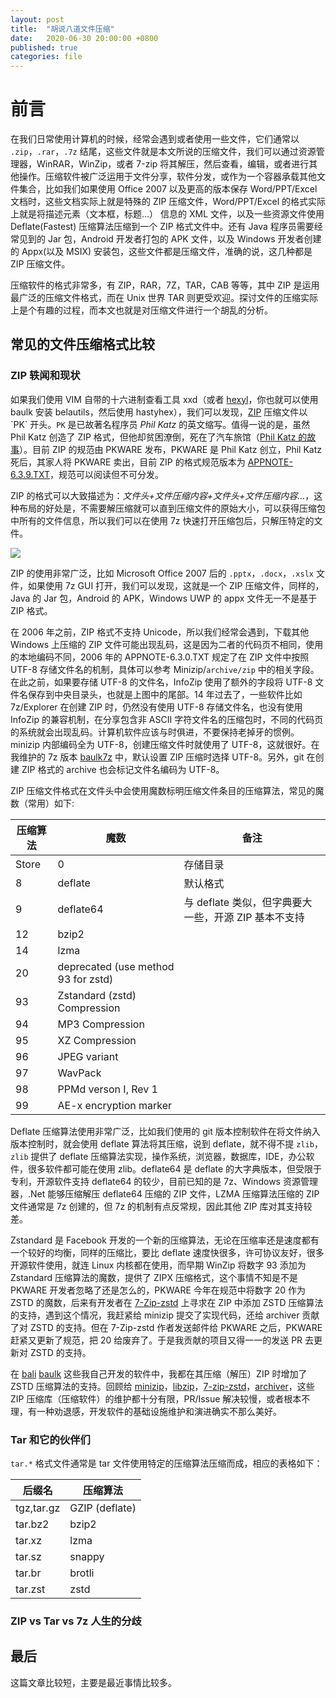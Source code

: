```yaml
---
layout: post
title:  "胡说八道文件压缩"
date:   2020-06-30 20:00:00 +0800
published: true
categories: file
---
```


# 前言

在我们日常使用计算机的时候，经常会遇到或者使用一些文件，它们通常以 `.zip`，`.rar`，`.7z` 结尾，这些文件就是本文所说的压缩文件，我们可以通过资源管理器，WinRAR，WinZip，或者 7-zip 将其解压，然后查看，编辑，或者进行其他操作。压缩软件被广泛运用于文件分享，软件分发，或作为一个容器承载其他文件集合，比如我们如果使用 Office 2007 以及更高的版本保存 Word/PPT/Excel 文档时，这些文档实际上就是特殊的 ZIP 压缩文件，Word/PPT/Excel 的格式实际上就是将描述元素（文本框，标题...） 信息的 XML 文件，以及一些资源文件使用 Deflate(Fastest) 压缩算法压缩到一个 ZIP 格式文件中。还有 Java 程序员需要经常见到的 Jar 包，Android 开发者打包的 APK 文件，以及 Windows 开发者创建的 Appx(以及 MSIX) 安装包，这些文件都是压缩文件，准确的说，这几种都是 ZIP 压缩文件。

压缩软件的格式非常多，有 ZIP，RAR，7Z，TAR，CAB 等等，其中 ZIP 是运用最广泛的压缩文件格式，而在 Unix 世界 TAR 则更受欢迎。探讨文件的压缩实际上是个有趣的过程，而本文也就是对压缩文件进行一个胡乱的分析。

## 常见的文件压缩格式比较

### ZIP 轶闻和现状

如果我们使用 VIM 自带的十六进制查看工具 xxd（或者 [hexyl](https://github.com/sharkdp/hexyl)，你也就可以使用 baulk 安装 belautils，然后使用 hastyhex），我们可以发现，[ZIP](https://en.wikipedia.org/wiki/Zip_(file_format)) 压缩文件以 `PK` 开头。`PK`
是已故著名程序员 *Phil Katz* 的英文缩写。值得一说的是，虽然 Phil Katz 创造了 ZIP 格式，但他却贫困潦倒，死在了汽车旅馆（[Phil Katz 的故事](http://www.bbsdocumentary.com/library/CONTROVERSY/LAWSUITS/SEA/katzbio.txt)）。目前 ZIP 的规范由 PKWARE 发布，PKWARE 是 Phil Katz 创立，Phil Katz 死后，其家人将 PKWARE 卖出，目前 ZIP 的格式规范版本为 [APPNOTE-6.3.9.TXT](https://pkware.cachefly.net/webdocs/APPNOTE/APPNOTE-6.3.9.TXT)，规范可以阅读但不可分发。

ZIP 的格式可以大致描述为：*文件头+文件压缩内容+文件头+文件压缩内容...*，这种布局的好处是，不需要解压缩就可以直到压缩文件的原始大小，可以获得压缩包中所有的文件信息，所以我们可以在使用 7z 快速打开压缩包后，只解压特定的文件。

![](https://s1.ax1x.com/2020/07/18/U28wXn.png)

ZIP 的使用非常广泛，比如 Microsoft Office 2007 后的 `.pptx`，`.docx`，`.xslx` 文件，如果使用 7z GUI 打开，我们可以发现，这就是一个 ZIP 压缩文件，同样的，Java 的 Jar 包，Android 的 APK，Windows UWP 的 appx 文件无一不是基于 ZIP 格式。

在 2006 年之前，ZIP 格式不支持 Unicode，所以我们经常会遇到，下载其他 Windows 上压缩的 ZIP 文件可能出现乱码，这是因为二者的代码页不相同，使用的本地编码不同，2006 年的 APPNOTE-6.3.0.TXT 规定了在 ZIP 文件中按照 UTF-8 存储文件名的机制，具体可以参考 Minizip/`archive/zip` 中的相关字段。在此之前，如果要存储 UTF-8 的文件名，InfoZip 使用了额外的字段将 UTF-8 文件名保存到中央目录头，也就是上图中的尾部。14 年过去了，一些软件比如 7z/Explorer 在创建 ZIP 时，仍然没有使用 UTF-8 存储文件名，也没有使用 InfoZip 的兼容机制，在分享包含非 ASCII 字符文件名的压缩包时，不同的代码页的系统就会出现乱码。计算机软件应该与时俱进，不要保持老掉牙的惯例。minizip 内部编码全为 UTF-8，创建压缩文件时就使用了 UTF-8，这就很好。在我维护的 7z 版本 [baulk7z](https://github.com/baulk/baulk7z) 中，默认设置 ZIP 压缩时选择 UTF-8。另外，git 在创建 ZIP 格式的 archive 也会标记文件名编码为 UTF-8。

ZIP 压缩文件格式在文件头中会使用魔数标明压缩文件条目的压缩算法，常见的魔数（常用）如下:

|压缩算法|魔数|备注|
|---|---|---|
|Store|0|存储目录|
|8|deflate|默认格式|
|9|deflate64|与 deflate 类似，但字典要大一些，开源 ZIP 基本不支持|
|12|bzip2||
|14|lzma||
|20|deprecated (use method 93 for zstd)||
|93|Zstandard (zstd) Compression||
|94|MP3 Compression||
|95|XZ Compression||
|96|JPEG variant||
|97|WavPack||
|98|PPMd verson I, Rev 1||
|99|AE-x encryption marker||

Deflate 压缩算法使用非常广泛，比如我们使用的 git 版本控制软件在将文件纳入版本控制时，就会使用 deflate 算法将其压缩，说到 deflate，就不得不提 `zlib`，`zlib` 提供了 deflate 压缩算法实现，操作系统，浏览器，数据库，IDE，办公软件，很多软件都可能在使用 zlib。deflate64 是 deflate 的大字典版本，但受限于专利，开源软件支持 deflate64 的较少，目前已知的是 7z、Windows 资源管理器，.Net 能够压缩解压 deflate64 压缩的 ZIP 文件，LZMA 压缩算法压缩的 ZIP 文件通常是 7z 创建的，但 7z 的机制有点反常规，因此其他 ZIP 库对其支持较差。

Zstandard 是 Facebook 开发的一个新的压缩算法，无论在压缩率还是速度都有一个较好的均衡，同样的压缩比，要比 deflate 速度快很多，许可协议友好，很多开源软件使用，就连 Linux 内核都在使用，而早期 WinZip 将数字 93 添加为 Zstandard 压缩算法的魔数，提供了 ZIPX 压缩格式，这个事情不知是不是 PKWARE 开发者忽略了还是怎么的，PKWARE 今年在规范中将数字 20 作为 ZSTD 的魔数，后来有开发者在 [7-Zip-zstd](https://github.com/mcmilk/7-Zip-zstd) 上寻求在 ZIP 中添加 ZSTD 压缩算法的支持，遇到这个情况，我赶紧给 minizip 提交了实现代码，还给 archiver 贡献了对 ZSTD 的支持。但在 7-Zip-zstd 作者发送邮件给 PKWARE 之后，PKWARE 赶紧又更新了规范，把 20 给废弃了。于是我贡献的项目又得一一的发送 PR 去更新对 ZSTD 的支持。

在 [bali](https://github.com/balibuild/bali) [baulk](https://github.com/baulk/baulk) 这些我自己开发的软件中，我都在其压缩（解压）ZIP 时增加了 ZSTD 压缩算法的支持。回顾给 [minizip](https://github.com/nmoinvaz/minizip/pulls?q=is%3Apr+author%3Afcharlie+is%3Aclosed)，[libzip](https://github.com/nih-at/libzip/pull/181)，[7-zip-zstd](https://github.com/mcmilk/7-Zip-zstd/pull/140)，[archiver](https://github.com/mholt/archiver/pulls?q=is%3Apr+is%3Aclosed+author%3Afcharlie)，这些 ZIP 压缩库（压缩软件）的维护都十分有限，PR/Issue 解决较慢，或者根本不理，有一种劝退感，开发软件的基础设施维护和演进确实不那么美好。

### Tar 和它的伙伴们


`tar.*` 格式文件通常是 tar 文件使用特定的压缩算法压缩而成，相应的表格如下：

|后缀名|压缩算法|
|---|---|
|tgz,tar.gz|GZIP (deflate)|
|tar.bz2|bzip2|
|tar.xz|lzma|
|tar.sz|snappy|
|tar.br|brotli|
|tar.zst|zstd|

### ZIP vs Tar vs 7z 人生的分歧

## 最后

这篇文章比较短，主要是最近事情比较多。